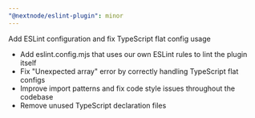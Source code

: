 ```yaml
---
"@nextnode/eslint-plugin": minor
---
```


Add ESLint configuration and fix TypeScript flat config usage

- Add eslint.config.mjs that uses our own ESLint rules to lint the plugin itself
- Fix "Unexpected array" error by correctly handling TypeScript flat configs  
- Improve import patterns and fix code style issues throughout the codebase
- Remove unused TypeScript declaration files